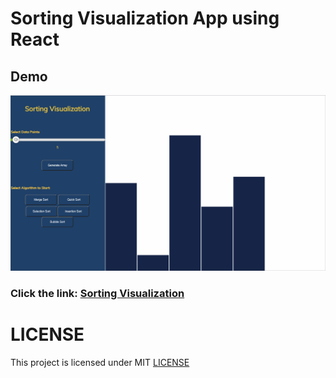 # Sorting Visualization App using React

## Demo

![Alt Text](https://github.com/Hiteshsaai/Sorting-Visualization/blob/master/sortingnew.gif)

### **Click the link:** [Sorting Visualization](https://sortingvisualizer-d13e4.web.app/)


# LICENSE 

This project is licensed under MIT [LICENSE](https://github.com/Hiteshsaai/Sorting-Visualization/blob/master/LICENSE.md)
